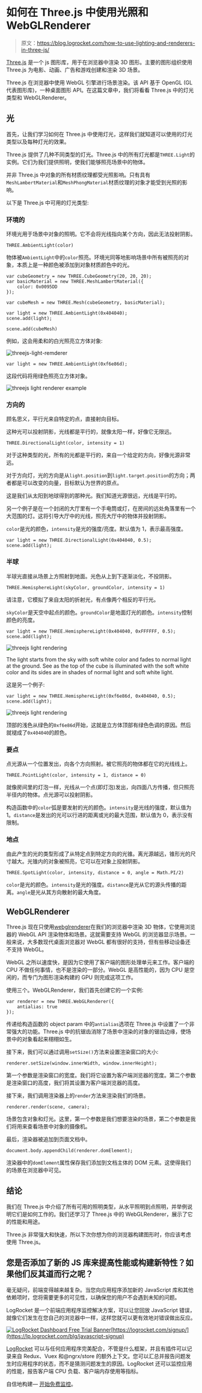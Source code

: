 # 如何在 Three.js 中使用光照和 WebGLRenderer

> 原文：<https://blog.logrocket.com/how-to-use-lighting-and-renderers-in-three-js/>

[Three.js](https://threejs.org/) 是一个 js 图形库，用于在浏览器中渲染 3D 图形。主要的图形组织使用 Three.js 为电影、动画、广告和游戏创建和渲染 3D 场景。

Three.js 在浏览器中使用 WebGL 引擎进行场景渲染。该 API 基于 OpenGL (GL 代表图形库)，一种桌面图形 API。在这篇文章中，我们将看看 Three.js 中的灯光类型和 WebGLRenderer。

## 光

首先，让我们学习如何在 Three.js 中使用灯光，这样我们就知道可以使用的灯光类型以及每种灯光的效果。

Three.js 提供了几种不同类型的灯光。Three.js 中的所有灯光都是`THREE.Light`的实例。它们为我们提供照明，使我们能够照亮场景中的物体。

并非 Three.js 中对象的所有材质纹理都受光照影响。只有具有`MeshLambertMaterial`和`MeshPhongMaterial`材质纹理的对象才能受到光照的影响。

以下是 Three.js 中可用的灯光类型:

### 环境的

环境光用于场景中对象的照明。它不会将光线指向某个方向，因此无法投射阴影。

```
THREE.AmbientLight(color) 

```

物体被`AmbientLight`中的`color`照亮。环境光同等地影响场景中所有被照亮的对象，本质上是一种颜色被添加到对象材质颜色中的光。

```
var cubeGeometry = new THREE.CubeGeometry(20, 20, 20);
var basicMaterial = new THREE.MeshLambertMaterial({
    color: 0x0095DD
});

var cubeMesh = new THREE.Mesh(cubeGeometry, basicMaterial);

var light = new THREE.AmbientLight(0x404040);
scene.add(light);

scene.add(cubeMesh)

```

例如，这会用柔和的白光照亮立方体对象:

![threejs-light-remderer](img/e02a9a7d37664e8be16fe37ec2999731.png)

```
var light = new THREE.AmbientLight(0xf6e86d);

```

这段代码将用绿色照亮立方体对象。

![threejs light renderer example](img/699f0ae9eaac8029ba71401cec07cc6c.png)

### 方向的

顾名思义，平行光来自特定的点，直接射向目标。

这种光可以投射阴影，光线都是平行的，就像太阳一样，好像它无限远。

```
THREE.DirectionalLight(color, intensity = 1)

```

对于这种类型的光，所有的光都是平行的，来自一个给定的方向，好像光源非常远。

对于方向灯，光的方向是从`light.position`到`light.target.position`的方向；两者都是可以改变的向量，目标默认为世界的原点。

这是我们从太阳到地球得到的那种光。我们知道光源很远，光线是平行的。

另一个例子是在一个封闭的大厅里有一个手电筒或灯，在房间的远处角落里有一个大范围的灯。这将引导大厅中的光线，照亮大厅中的物体并投射阴影。

`color`是光的颜色，`intensity`是光的强度/亮度。默认值为 1，表示最高强度。

```
var light = new THREE.DirectionalLight(0x404040, 0.5);
scene.add(light);

```

### 半球

半球光直接从场景上方照射到地面。光色从上到下逐渐淡化，不投阴影。

```
THREE.HemisphereLight(skyColor, groundColor, intensity = 1)

```

请注意，它模拟了来自太阳的折射光，有点像两个相反的平行光。

`skyColor`是天空中起点的颜色。`groundColor`是地面灯光的颜色。`intensity`控制颜色的亮度。

```
var light = new THREE.HemisphereLight(0x404040, 0xFFFFFF, 0.5);
scene.add(light);

```

![threejs light rendering](img/714a6ab338906239de9308cb847b6baf.png)

The light starts from the sky with soft white color and fades to normal light at the ground. See as the top of the cube is illuminated with the soft white color and its sides are in shades of normal light and soft white light.

这是另一个例子:

```
var light = new THREE.HemisphereLight(0xf6e86d, 0x404040, 0.5);
scene.add(light);

```

![threejs light rendering](img/ee019b9ff9f925806423153e80d0b5a7.png)

顶部的浅色从绿色的`0xf6e86d`开始，这就是立方体顶部有绿色色调的原因。然后就褪成了`0x404040`的颜色。

### 要点

点光源从一个位置发出，向各个方向照射。被它照亮的物体都在它的光线线上。

```
THREE.PointLight(color, intensity = 1, distance = 0)

```

就像房间里的灯泡一样，光线从一个点(即灯泡)发出，向四面八方传播，但只照亮半径内的物体。点光源可以投射阴影。

构造函数中的`color`弧是要发射的光的颜色。`intensity`是光线的强度，默认值为 1。`distance`是发出的光可以行进的距离或光的最大范围，默认值为 0，表示没有限制。

### 地点

由此产生的光的类型形成了从特定点到特定方向的光锥。离光源越远，锥形光的尺寸越大。光锥内的对象被照亮，它可以在对象上投射阴影。

```
THREE.SpotLight(color, intensity, distance = 0, angle = Math.PI/2)
```

`color`是光的颜色。`intensity`是光的强度。`distance`是光从它的源头传播的距离。`angle`是光从其方向散射的最大角度。

## WebGLRenderer

Three.js 现在只使用[webglrenderer](https://threejs.org/docs/#api/en/renderers/WebGLRenderer)在我们的浏览器中渲染 3D 物体，它使用浏览器的 WebGL API 渲染物体和场景。这就需要支持 WebGL 的浏览器显示场景。一般来说，大多数现代桌面浏览器对 WebGL 都有很好的支持，但有些移动设备还不支持 WebGL。

WebGL 之所以速度快，是因为它使用了客户端的图形处理单元来工作。客户端的 CPU 不做任何事情，也不是渲染的一部分。WebGL 是高性能的，因为 CPU 是空闲的，而专门为图形渲染构建的 GPU 则完成这项工作。

使用三个。WebGLRenderer，我们首先创建它的一个实例:

```
var renderer = new THREE.WebGLRenderer({
    antialias: true
});

```

传递给构造函数的 object param 中的`antialias`选项在 Three.js 中设置了一个非常强大的功能。Three.js 中的抗锯齿消除了场景中渲染的对象的锯齿边缘，使场景中的对象看起来栩栩如生。

接下来，我们可以通过调用`setSize()`方法来设置渲染窗口的大小:

```
renderer.setSize(window.innerWidth, window.innerHeight);

```

第一个参数是渲染窗口的宽度。我们将它设置为客户端浏览器的宽度。第二个参数是渲染窗口的高度，我们将其设置为客户端浏览器的高度。

接下来，我们调用渲染器上的`render`方法来渲染我们的场景。

```
renderer.render(scene, camera);

```

场景包含对象和灯光。这里，第一个参数是我们想要渲染的场景，第二个参数是我们将用来查看场景中对象的摄像机。

最后，渲染器被追加到页面文档中。

```
document.body.appendChild(renderer.domElement);

```

渲染器中的`domElement`属性保存我们添加到文档主体的 DOM 元素。这使得我们的场景在浏览器中可见。

## 结论

我们在 Three.js 中介绍了所有可用的照明类型，从水平照明到点照明，并举例说明它们是如何工作的。我们还学习了 Three.js 中的 WebGLRenderer，展示了它的性能和用途。

Three.js 非常强大和快速，所以下次你想为你的浏览器构建图形时，你应该考虑使用 Three.js。

## 您是否添加了新的 JS 库来提高性能或构建新特性？如果他们反其道而行之呢？

毫无疑问，前端变得越来越复杂。当您向应用程序添加新的 JavaScript 库和其他依赖项时，您将需要更多的可见性，以确保您的用户不会遇到未知的问题。

LogRocket 是一个前端应用程序监控解决方案，可以让您回放 JavaScript 错误，就像它们发生在您自己的浏览器中一样，这样您就可以更有效地对错误做出反应。

[![LogRocket Dashboard Free Trial Banner](img/e8a0ab42befa3b3b1ae08c1439527dc6.png)](https://lp.logrocket.com/blg/javascript-signup)[https://logrocket.com/signup/](https://lp.logrocket.com/blg/javascript-signup)

[LogRocket](https://lp.logrocket.com/blg/javascript-signup) 可以与任何应用程序完美配合，不管是什么框架，并且有插件可以记录来自 Redux、Vuex 和@ngrx/store 的额外上下文。您可以汇总并报告问题发生时应用程序的状态，而不是猜测问题发生的原因。LogRocket 还可以监控应用的性能，报告客户端 CPU 负载、客户端内存使用等指标。

自信地构建— [开始免费监控](https://lp.logrocket.com/blg/javascript-signup)。